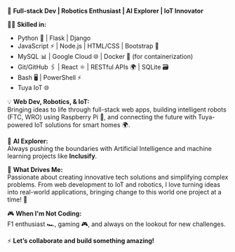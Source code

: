 🚀 **Full-stack Dev | Robotics Enthusiast | AI Explorer | IoT Innovator**

👨‍💻 **Skilled in:**

- Python 🐍 | Flask | Django  
- JavaScript ⚡ | Node.js | HTML/CSS | Bootstrap 🎨  
- MySQL 📊 | Google Cloud 🌐 | Docker 🐳 (for containerization)  
- Git/GitHub 🖇️ | React ⚛️ | RESTful APIs 🌍 | SQLite 🗃️  
- Bash 🖥️ | PowerShell ⚡  
- Tuya IoT 🌐

💡 **Web Dev, Robotics, & IoT:**  
Bringing ideas to life through full-stack web apps, building intelligent robots (FTC, WRO) using Raspberry Pi 🤖, and connecting the future with Tuya-powered IoT solutions for smart homes 🌍.

🧠 **AI Explorer:**  
Always pushing the boundaries with Artificial Intelligence and machine learning projects like **Inclusify**.

🎯 **What Drives Me:**  
Passionate about creating innovative tech solutions and simplifying complex problems. From web development to IoT and robotics, I love turning ideas into real-world applications, bringing change to this world one project at a time! 🔧

🎮 **When I'm Not Coding:**  
F1 enthusiast 🏎️, gaming 🎮, and always on the lookout for new challenges.

⚡ **Let’s collaborate and build something amazing!**
